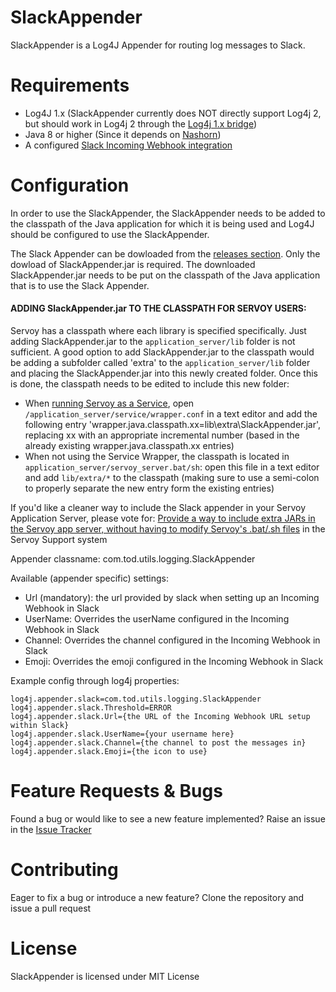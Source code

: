 # SlackAppender
SlackAppender is a Log4J Appender for routing log messages to Slack. 

# Requirements
- Log4J 1.x (SlackAppender currently does NOT directly support Log4j 2, but should work in Log4j 2 through the [Log4j 1.x bridge](https://logging.apache.org/log4j/2.x/manual/migration.html))
- Java 8 or higher (Since it depends on [Nashorn](https://en.wikipedia.org/wiki/Nashorn_(JavaScript_engine)))
- A configured [Slack Incoming Webhook integration](https://api.slack.com/incoming-webhooks)

# Configuration
In order to use the SlackAppender, the SlackAppender needs to be added to the classpath of the Java application for which it is being used and Log4J should be configured to use the SlackAppender.

The Slack Appender can be dowloaded from the [releases section](https://github.com/TheOrangeDots/SlackAppender/releases). Only the dowload of SlackAppender.jar is required. The downloaded SlackAppender.jar needs to be put on the classpath of the Java application that is to use the Slack Appender. 

#### ADDING SlackAppender.jar TO THE CLASSPATH FOR SERVOY USERS:
Servoy has a classpath where each library is specified specifically. Just adding SlackAppender.jar to the `application_server/lib` folder is not sufficient. A good option to add SlackAppender.jar to the classpath would be adding a subfolder called 'extra' to the `application_server/lib` folder and placing the SlackAppender.jar into this newly created folder. Once this is done, the classpath needs to be edited to include this new folder:

- When [running Servoy as a Service](https://wiki.servoy.com/display/public/DOCS/Running+the+Server+As+a+Service), open `/application_server/service/wrapper.conf` in a text editor and add the following entry 'wrapper.java.classpath.xx=lib\extra\SlackAppender.jar', replacing xx with an appropriate incremental number (based in the already existing wrapper.java.classpath.xx entries)
- When not using the Service Wrapper, the classpath is located in `application_server/servoy_server.bat/sh`: open this file in a text editor and add `lib/extra/*` to the classpath (making sure to use a semi-colon to properly separate the new entry form the existing entries)

If you'd like a cleaner way to include the Slack appender in your Servoy Application Server, please vote for: [Provide a way to include extra JARs in the Servoy app server, without having to modify Servoy's .bat\/.sh files](https://support.servoy.com/browse/SVY-9450) in the Servoy Support system

Appender classname: com.tod.utils.logging.SlackAppender

Available (appender specific) settings: 
- Url (mandatory): the url provided by slack when setting up an Incoming Webhook in Slack 
- UserName: Overrides the userName configured in the Incoming Webhook in Slack
- Channel: Overrides the channel configured in the Incoming Webhook in Slack
- Emoji: Overrides the emoji configured in the Incoming Webhook in Slack

Example config through log4j properties:
```
log4j.appender.slack=com.tod.utils.logging.SlackAppender
log4j.appender.slack.Threshold=ERROR
log4j.appender.slack.Url={the URL of the Incoming Webhook URL setup within Slack}
log4j.appender.slack.UserName={your username here}
log4j.appender.slack.Channel={the channel to post the messages in}
log4j.appender.slack.Emoji={the icon to use}
```

# Feature Requests & Bugs
Found a bug or would like to see a new feature implemented? Raise an issue in the [Issue Tracker](https://github.com/TheOrangeDots/SlackAppender/issues)

# Contributing
Eager to fix a bug or introduce a new feature? Clone the repository and issue a pull request

# License
SlackAppender is licensed under MIT License
